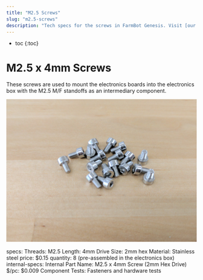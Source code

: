 ```yaml
---
title: "M2.5 Screws"
slug: "m2.5-screws"
description: "Tech specs for the screws in FarmBot Genesis. Visit [our shop](http://shop.farm.bot) to purchase parts."
---
```


* toc
{:toc}


# M2.5 x 4mm Screws

These screws are used to mount the electronics boards into the electronics box with the M2.5 M/F standoffs as an intermediary component.

![m2.5x4](_images/m2.5x4.jpg)

specs:
  Threads: M2.5
  Length: 4mm
  Drive Size: 2mm hex
  Material: Stainless steel
price: $0.15
quantity: 8 (pre-assembled in the electronics box)
internal-specs:
  Internal Part Name: M2.5 x 4mm Screw (2mm Hex Drive)
  $/pc: $0.009
Component Tests: Fasteners and hardware tests
